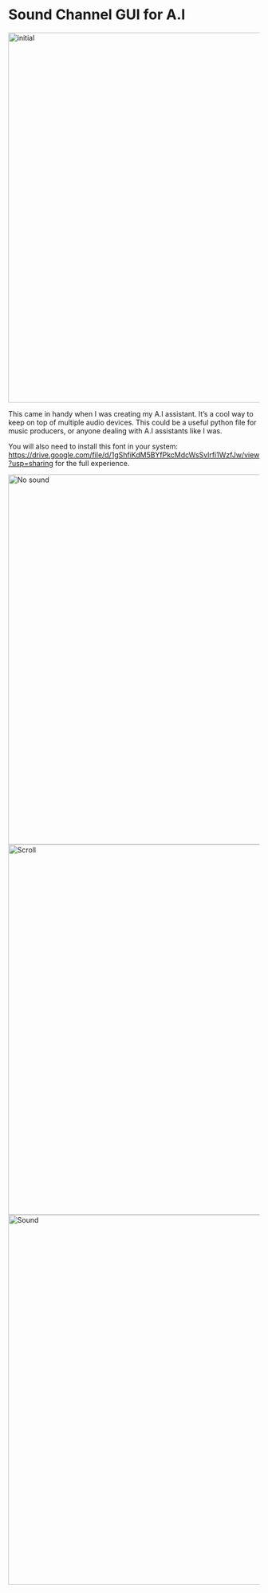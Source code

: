# Sound Channel GUI for A.I

<img width="742" alt="initial" src="https://github.com/BenKnighton/M.E.R.L.I.N/assets/131706686/992a17d7-e478-4782-acd4-8c71b5377c80">

This came in handy when I was creating my A.I assistant. It’s a cool way to keep on top of multiple audio devices. This could be a useful python file for music producers, or anyone dealing with A.I assistants like I was.

You will also need to install this font in your system: https://drive.google.com/file/d/1gShfiKdM5BYfPkcMdcWsSvlrfi1WzfJw/view?usp=sharing for the full experience.

<img width="742" alt="No sound" src="https://github.com/BenKnighton/M.E.R.L.I.N/assets/131706686/3869ebe0-93c3-49f1-8889-4806c6be27a6">
<img width="742" alt="Scroll" src="https://github.com/BenKnighton/M.E.R.L.I.N/assets/131706686/4bbfc349-aab5-49f0-a14c-67b56e557fb7">
<img width="742" alt="Sound" src="https://github.com/BenKnighton/M.E.R.L.I.N/assets/131706686/c7dd40a7-098b-48c7-ba19-a0b3cf25bb63">
